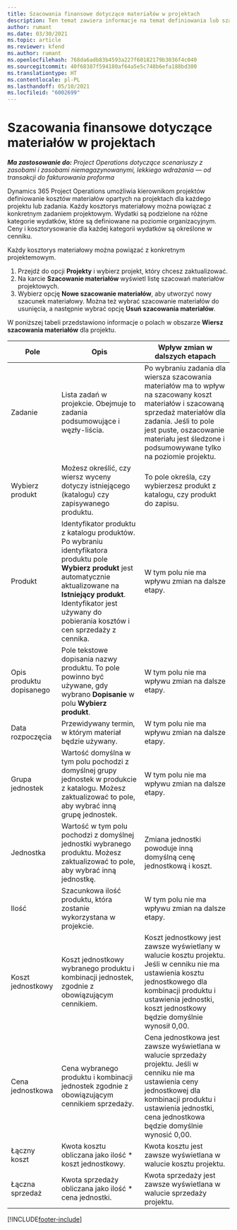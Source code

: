 ```yaml
---
title: Szacowania finansowe dotyczące materiałów w projektach
description: Ten temat zawiera informacje na temat definiowania lub szacowania materiałów opartych na projektach.
author: rumant
ms.date: 03/30/2021
ms.topic: article
ms.reviewer: kfend
ms.author: rumant
ms.openlocfilehash: 768da6adb83b4593a227f60182179b3036f4c040
ms.sourcegitcommit: 40f68387f594180af64a5e5c748b6efa188bd300
ms.translationtype: HT
ms.contentlocale: pl-PL
ms.lasthandoff: 05/10/2021
ms.locfileid: "6002699"
---
```

# <a name="financial-estimates-for-materials-on-projects"></a>Szacowania finansowe dotyczące materiałów w projektach

_**Ma zastosowanie do:** Project Operations dotyczące scenariuszy z zasobami i zasobami niemagazynowanymi, lekkiego wdrażania — od transakcji do fakturowania proforma_

Dynamics 365 Project Operations umożliwia kierownikom projektów definiowanie kosztów materiałów opartych na projektach dla każdego projektu lub zadania. Każdy kosztorys materiałowy można powiązać z konkretnym zadaniem projektowym. Wydatki są podzielone na różne kategorie wydatków, które są definiowane na poziomie organizacyjnym. Ceny i kosztorysowanie dla każdej kategorii wydatków są określone w cenniku. 

Każdy kosztorys materiałowy można powiązać z konkretnym projektemowym.

1. Przejdź do opcji **Projekty** i wybierz projekt, który chcesz zaktualizować.
2. Na karcie **Szacowanie materiałów** wyświetl listę szacowań materiałów projektowych.
3. Wybierz opcję **Nowe szacowanie materiałów**, aby utworzyć nowy szacunek materiałowy. Można też wybrać szacowanie materiałów do usunięcia, a następnie wybrać opcję **Usuń szacowania materiałów**.

W poniższej tabeli przedstawiono informacje o polach w obszarze **Wiersz szacowania materiałów** dla projektu. 

| **Pole** | **Opis** | **Wpływ zmian w dalszych etapach** |
| --- | --- | --- |
| Zadanie | Lista zadań w projekcie. Obejmuje to zadania podsumowujące i węzły-liścia. | Po wybraniu zadania dla wiersza szacowania materiałów ma to wpływ na szacowany koszt materiałów i szacowaną sprzedaż materiałów dla zadania. Jeśli to pole jest puste, oszacowanie materiału jest śledzone i podsumowywane tylko na poziomie projektu. |
| Wybierz produkt |  Możesz określić, czy wiersz wyceny dotyczy istniejącego (katalogu) czy zapisywanego produktu. | To pole określa, czy wybierzesz produkt z katalogu, czy produkt do zapisu. |
| Produkt | Identyfikator produktu z katalogu produktów. Po wybraniu identyfikatora produktu pole **Wybierz produkt** jest automatycznie aktualizowane na **Istniejący produkt**. Identyfikator jest używany do pobierania kosztów i cen sprzedaży z cennika. | W tym polu nie ma wpływu zmian na dalsze etapy. |
| Opis produktu dopisanego | Pole tekstowe dopisania nazwy produktu. To pole powinno być używane, gdy wybrano **Dopisanie** w polu **Wybierz produkt**.| W tym polu nie ma wpływu zmian na dalsze etapy. |
| Data rozpoczęcia | Przewidywany termin, w którym materiał będzie używany. | W tym polu nie ma wpływu zmian na dalsze etapy. |
| Grupa jednostek | Wartość domyślna w tym polu pochodzi z domyślnej grupy jednostek w produkcie z katalogu. Możesz zaktualizować to pole, aby wybrać inną grupę jednostek. | W tym polu nie ma wpływu zmian na dalsze etapy. |
| Jednostka | Wartość w tym polu pochodzi z domyślnej jednostki wybranego produktu. Możesz zaktualizować to pole, aby wybrać inną jednostkę. | Zmiana jednostki powoduje inną domyślną cenę jednostkową i koszt. |
| Ilość | Szacunkowa ilość produktu, która zostanie wykorzystana w projekcie. | W tym polu nie ma wpływu zmian na dalsze etapy. |
| Koszt jednostkowy | Koszt jednostkowy wybranego produktu i kombinacji jednostek, zgodnie z obowiązującym cennikiem. | Koszt jednostkowy jest zawsze wyświetlany w walucie kosztu projektu. Jeśli w cenniku nie ma ustawienia kosztu jednostkowego dla kombinacji produktu i ustawienia jednostki, koszt jednostkowy będzie domyślnie wynosił 0,00. |
| Cena jednostkowa | Cena wybranego produktu i kombinacji jednostek zgodnie z obowiązującym cennikiem sprzedaży. | Cena jednostkowa jest zawsze wyświetlana w walucie sprzedaży projektu. Jeśli w cenniku nie ma ustawienia ceny jednostkowej dla kombinacji produktu i ustawienia jednostki, cena jednostkowa będzie domyślnie wynosić 0,00.|
| Łączny koszt | Kwota kosztu obliczana jako ilość \* koszt jednostkowy.| Kwota kosztu jest zawsze wyświetlana w walucie kosztu projektu. |
| Łączna sprzedaż | Kwota sprzedaży obliczana jako ilość \* cena jednostki. | Kwota sprzedaży jest zawsze wyświetlana w walucie sprzedaży projektu. |


[!INCLUDE[footer-include](../includes/footer-banner.md)]
